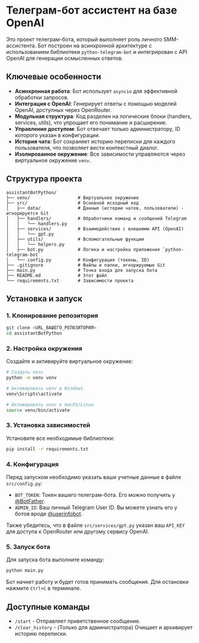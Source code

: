 # Телеграм-бот ассистент на базе OpenAI

Это проект телеграм-бота, который выполняет роль личного SMM-ассистента. Бот построен на асинхронной архитектуре с использованием библиотеки `python-telegram-bot` и интегрирован с API OpenAI для генерации осмысленных ответов.

## Ключевые особенности

- **Асинхронная работа**: Бот использует `asyncio` для эффективной обработки запросов.
- **Интеграция с OpenAI**: Генерирует ответы с помощью моделей OpenAI, доступных через OpenRouter.
- **Модульная структура**: Код разделен на логические блоки (handlers, services, utils), что упрощает его понимание и расширение.
- **Управление доступом**: Бот отвечает только администратору, ID которого указан в конфигурации.
- **История чата**: Бот сохраняет историю переписки для каждого пользователя, что позволяет вести контекстный диалог.
- **Изолированное окружение**: Все зависимости управляются через виртуальное окружение `venv`.

## Структура проекта

```
assistantBotPython/
├── venv/                  # Виртуальное окружение
├── src/                   # Основной исходный код
│   ├── data/              # Данные (истории чатов, пользователи) - игнорируется Git
│   ├── handlers/          # Обработчики команд и сообщений Telegram
│   │   └── handlers.py
│   ├── services/          # Взаимодействие с внешними API (OpenAI)
│   │   └── gpt.py
│   ├── utils/             # Вспомогательные функции
│   │   └── helpers.py
│   ├── bot.py             # Логика и настройка приложения `python-telegram-bot`
│   └── config.py          # Конфигурация (токены, ID)
├── .gitignore             # Файлы и папки, игнорируемые Git
├── main.py                # Точка входа для запуска бота
├── README.md              # Этот файл
└── requirements.txt       # Зависимости проекта
```

## Установка и запуск

### 1. Клонирование репозитория

```bash
git clone <URL_ВАШЕГО_РЕПОЗИТОРИЯ>
cd assistantBotPython
```

### 2. Настройка окружения

Создайте и активируйте виртуальное окружение:

```bash
# Создать venv
python -m venv venv

# Активировать venv в Windows
venv\Scripts\activate

# Активировать venv в macOS/Linux
source venv/bin/activate
```

### 3. Установка зависимостей

Установите все необходимые библиотеки:

```bash
pip install -r requirements.txt
```

### 4. Конфигурация

Перед запуском необходимо указать ваши учетные данные в файле `src/config.py`:

- `BOT_TOKEN`: Токен вашего телеграм-бота. Его можно получить у [@BotFather](https://t.me/BotFather).
- `ADMIN_ID`: Ваш личный Telegram User ID. Вы можете узнать его у ботов вроде [@userinfobot](https://t.me/userinfobot).

Также убедитесь, что в файле `src/services/gpt.py` указан ваш `API_KEY` для доступа к OpenRouter или другому сервису OpenAI.

### 5. Запуск бота

Для запуска бота выполните команду:

```bash
python main.py
```

Бот начнет работу и будет готов принимать сообщения. Для остановки нажмите `Ctrl+C` в терминале.

## Доступные команды

- `/start` - Отправляет приветственное сообщение.
- `/clear_history` - (Только для администратора) Очищает и архивирует историю переписки.